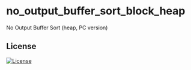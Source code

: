 # no_output_buffer_sort_block_heap
No Output Buffer Sort (heap, PC version)

## License
[![License](https://img.shields.io/badge/License-BSD%203--Clause-blue.svg)](https://opensource.org/licenses/BSD-3-Clause)
